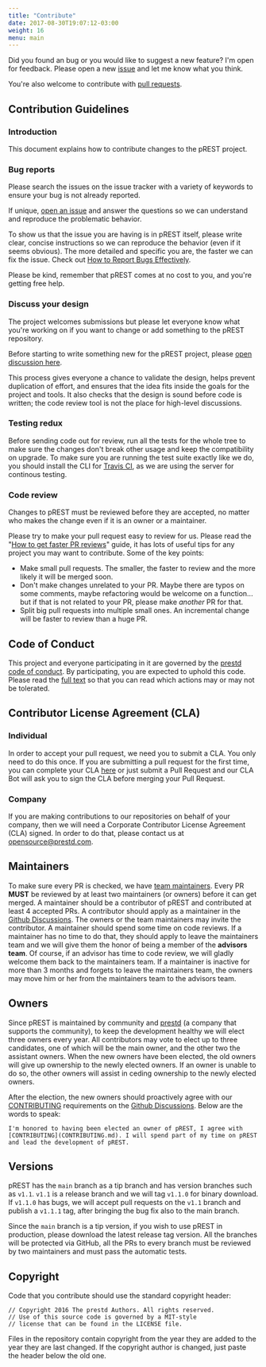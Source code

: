 ```yaml
---
title: "Contribute"
date: 2017-08-30T19:07:12-03:00
weight: 16
menu: main
---
```


Did you found an bug or you would like to suggest a new feature? I'm open for feedback. Please open a new [issue](https://github.com/prest/prest/issues) and let me know what you think.

You're also welcome to contribute with [pull requests](https://github.com/prest/prest/pulls).

## Contribution Guidelines

### Introduction

This document explains how to contribute changes to the pREST project.

### Bug reports

Please search the issues on the issue tracker with a variety of keywords to ensure your bug is not already reported.

If unique, [open an issue](https://github.com/prest/prest/issues/new) and answer the questions so we can understand and reproduce the problematic behavior.

To show us that the issue you are having is in pREST itself, please write clear, concise instructions so we can reproduce the behavior (even if it seems obvious). The more detailed and specific you are, the faster we can fix the issue. Check out [How to Report Bugs Effectively](http://www.chiark.greenend.org.uk/~sgtatham/bugs.html).

Please be kind, remember that pREST comes at no cost to you, and you're getting free help.

### Discuss your design

The project welcomes submissions but please let everyone know what you're working on if you want to change or add something to the pREST repository.

Before starting to write something new for the pREST project, please [open discussion here](https://github.com/prest/prest/discussions/new).

This process gives everyone a chance to validate the design, helps prevent duplication of effort, and ensures that the idea fits inside the goals for the project and tools. It also checks that the design is sound before code is written; the code review tool is not the place for high-level discussions.

### Testing redux

Before sending code out for review, run all the tests for the whole tree to make sure the changes don't break other usage and keep the compatibility on upgrade. To make sure you are running the test suite exactly like we do, you should install the CLI for [Travis CI](https://travis-ci.org/), as we are using the server for continous testing.

### Code review

Changes to pREST must be reviewed before they are accepted, no matter who makes the change even if it is an owner or a maintainer.

Please try to make your pull request easy to review for us. Please read the "[How to get faster PR reviews](https://github.com/kubernetes/community/blob/main/contributors/devel/faster_reviews.md)" guide, it has lots of useful tips for any project you may want to contribute. Some of the key points:

* Make small pull requests. The smaller, the faster to review and the more likely it will be merged soon.
* Don't make changes unrelated to your PR. Maybe there are typos on some comments, maybe refactoring would be welcome on a function... but if that is not related to your PR, please make *another* PR for that.
* Split big pull requests into multiple small ones. An incremental change will be faster to review than a huge PR.

## Code of Conduct

This project and everyone participating in it are governed by the [prestd code of conduct](CODE_OF_CONDUCT.md). By participating, you are expected to uphold this code. Please read the [full text](CODE_OF_CONDUCT.md) so that you can read which actions may or may not be tolerated.

## Contributor License Agreement (CLA)

### Individual

In order to accept your pull request, we need you to submit a CLA. You only need to do this once. If you are submitting a pull request for the first time, you can complete your CLA [here](https://cla-assistant.io/prest/prest) or just submit a Pull Request and our CLA Bot will ask you to sign the CLA before merging your Pull Request.

### Company

If you are making contributions to our repositories on behalf of your company, then we will need a Corporate Contributor License Agreement (CLA) signed. In order to do that, please contact us at [opensource@prestd.com](mailto:opensource@prestd.com).

## Maintainers

To make sure every PR is checked, we have [team maintainers](MAINTAINERS). Every PR **MUST** be reviewed by at least two maintainers (or owners) before it can get merged. A maintainer should be a contributor of pREST and contributed at least 4 accepted PRs. A contributor should apply as a maintainer in the [Github Discussions](https://github.com/prest/prest/discussions). The owners or the team maintainers may invite the contributor. A maintainer should spend some time on code reviews. If a maintainer has no time to do that, they should apply to leave the maintainers team and we will give them the honor of being a member of the **advisors team**. Of course, if an advisor has time to code review, we will gladly welcome them back to the maintainers team. If a maintainer is inactive for more than 3 months and forgets to leave the maintainers team, the owners may move him or her from the maintainers team to the advisors team.

## Owners

Since pREST is maintained by community and [prestd](https://prestd.com/) (a company that supports the community), to keep the development healthy we will elect three owners every year. All contributors may vote to elect up to three candidates, one of which will be the main owner, and the other two the assistant owners. When the new owners have been elected, the old owners will give up ownership to the newly elected owners. If an owner is unable to do so, the other owners will assist in ceding ownership to the newly elected owners.

After the election, the new owners should proactively agree with our [CONTRIBUTING](CONTRIBUTING.md) requirements on the [Github Discussions](https://github.com/prest/prest/discussions). Below are the words to speak:

```
I'm honored to having been elected an owner of pREST, I agree with [CONTRIBUTING](CONTRIBUTING.md). I will spend part of my time on pREST and lead the development of pREST.
```

## Versions

pREST has the `main` branch as a tip branch and has version branches such as `v1.1`. `v1.1` is a release branch and we will tag `v1.1.0` for binary download. If `v1.1.0` has bugs, we will accept pull requests on the `v1.1` branch and publish a `v1.1.1` tag, after bringing the bug fix also to the main branch.

Since the `main` branch is a tip version, if you wish to use pREST in production, please download the latest release tag version. All the branches will be protected via GitHub, all the PRs to every branch must be reviewed by two maintainers and must pass the automatic tests.

## Copyright

Code that you contribute should use the standard copyright header:

```
// Copyright 2016 The prestd Authors. All rights reserved.
// Use of this source code is governed by a MIT-style
// license that can be found in the LICENSE file.
```

Files in the repository contain copyright from the year they are added to the year they are last changed. If the copyright author is changed, just paste the header below the old one.
